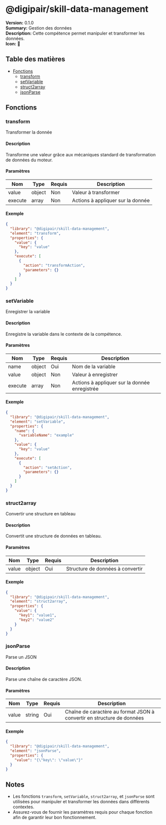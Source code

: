 # @digipair/skill-data-management

**Version:** 0.1.0  
**Summary:** Gestion des données  
**Description:** Cette compétence permet manipuler et transformer les données.  
**Icon:** 📝

## Table des matières

- [Fonctions](#fonctions)
  - [transform](#transform)
  - [setVariable](#setvariable)
  - [struct2array](#struct2array)
  - [jsonParse](#jsonparse)

## Fonctions

### transform

Transformer la donnée

#### Description

Transforme une valeur grâce aux mécaniques standard de transformation de données du moteur.

#### Paramètres

| Nom     | Type   | Requis | Description                              |
|---------|--------|--------|------------------------------------------|
| value   | object | Non    | Valeur à transformer                     |
| execute | array  | Non    | Actions à appliquer sur la donnée        |

#### Exemple

```json
{
  "library": "@digipair/skill-data-management",
  "element": "transform",
  "properties": {
    "value": {
      "key": "value"
    },
    "execute": [
      {
        "action": "transformAction",
        "parameters": {}
      }
    ]
  }
}
```

### setVariable

Enregistrer la variable

#### Description

Enregistre la variable dans le contexte de la compétence.

#### Paramètres

| Nom     | Type   | Requis | Description                              |
|---------|--------|--------|------------------------------------------|
| name    | object | Oui    | Nom de la variable                       |
| value   | object | Non    | Valeur à enregistrer                     |
| execute | array  | Non    | Actions à appliquer sur la donnée enregistrée |

#### Exemple

```json
{
  "library": "@digipair/skill-data-management",
  "element": "setVariable",
  "properties": {
    "name": {
      "variableName": "example"
    },
    "value": {
      "key": "value"
    },
    "execute": [
      {
        "action": "setAction",
        "parameters": {}
      }
    ]
  }
}
```

### struct2array

Convertir une structure en tableau

#### Description

Convertit une structure de données en tableau.

#### Paramètres

| Nom   | Type   | Requis | Description                      |
|-------|--------|--------|----------------------------------|
| value | object | Oui    | Structure de données à convertir |

#### Exemple

```json
{
  "library": "@digipair/skill-data-management",
  "element": "struct2array",
  "properties": {
    "value": {
      "key1": "value1",
      "key2": "value2"
    }
  }
}
```

### jsonParse

Parse un JSON

#### Description

Parse une chaîne de caractère JSON.

#### Paramètres

| Nom   | Type   | Requis | Description                                      |
|-------|--------|--------|--------------------------------------------------|
| value | string | Oui    | Chaîne de caractère au format JSON à convertir en structure de données |

#### Exemple

```json
{
  "library": "@digipair/skill-data-management",
  "element": "jsonParse",
  "properties": {
    "value": "{\"key\": \"value\"}"
  }
}
```

## Notes

- Les fonctions `transform`, `setVariable`, `struct2array`, et `jsonParse` sont utilisées pour manipuler et transformer les données dans différents contextes.
- Assurez-vous de fournir les paramètres requis pour chaque fonction afin de garantir leur bon fonctionnement.